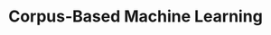 ---
types: "word"

title: "Corpus-Based Machine Learning"

categories: ['']

tags: ['Corpus', 'Based', 'Machine', 'Learning']

arabic: 'التعلم على أساس المدونات'

arexps: []

enwords: ['Corpus-Based Machine Learning']

enexps: []

arlexicons: 'ع'

enlexicons: 'C'

authors: ['Ruqayya Roshdy']

translators: ['']

citations: 'العربية والذكاء الاصطناعي'

sources: 'مركز الملك عبدالله بن عبدالعزيز الدولي لخدمة اللغة العربية'

word: "true"

slug: ""
---
